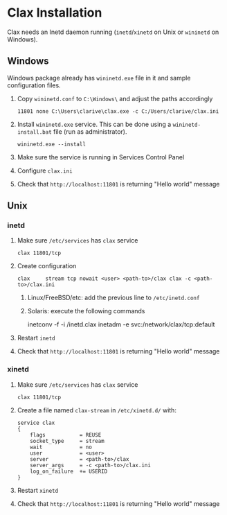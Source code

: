 # Clax Installation

Clax needs an Inetd daemon running (`inetd`/`xinetd` on Unix or `wininetd` on Windows).

## Windows

Windows package already has `wininetd.exe` file in it and sample configuration files.

1. Copy `wininetd.conf` to `C:\Windows\` and adjust the paths accordingly

    ```
    11801 none C:\Users\clarive\clax.exe -c C:/Users/clarive/clax.ini
    ```

2. Install `wininetd.exe` service. This can be done using a `wininetd-install.bat` file (run as administrator).

    ```
    wininetd.exe --install
    ```

3. Make sure the service is running in Services Control Panel
4. Configure `clax.ini`
5. Check that `http://localhost:11801` is returning "Hello world" message

## Unix

### inetd

1. Make sure `/etc/services` has `clax` service

    ```
    clax 11801/tcp
    ```

2. Create configuration

    ```
    clax     stream tcp nowait <user> <path-to>/clax clax -c <path-to>/clax.ini
    ```

    1. Linux/FreeBSD/etc: add the previous line to `/etc/inetd.conf`

    2. Solaris: execute the following commands

        inetconv -f -i <path-to>/inetd.clax
        inetadm -e svc:/network/clax/tcp:default

3. Restart `inetd`
4. Check that `http://localhost:11801` is returning "Hello world" message

### xinetd

1. Make sure `/etc/services` has `clax` service

    ```
    clax 11801/tcp
    ```

2. Create a file named `clax-stream` in `/etc/xinetd.d/` with:

    ```
    service clax
    {
        flags           = REUSE
        socket_type     = stream
        wait            = no
        user            = <user>
        server          = <path-to>/clax
        server_args     = -c <path-to>/clax.ini
        log_on_failure  += USERID
    }
    ```

3. Restart `xinetd`
4. Check that `http://localhost:11801` is returning "Hello world" message
